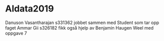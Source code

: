 # Aldata2019
Danuson Vasantharajan s331362
jobbet sammen med Student som tar opp faget Ammar Gii s326182
fikk også hjelp av Benjamin Haugen Weel med oppgave 7
